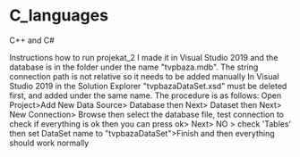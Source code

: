 # C_languages
C++ and C#

Instructions how to run projekat_2
I made it in Visual Studio 2019 and the database is in the folder under the name "tvpbaza.mdb". The string connection path is not relative so it needs to be added manually
In Visual Studio 2019 in the Solution Explorer "tvpbazaDataSet.xsd" must be deleted first, and added under the same name. The procedure is as follows: 
Open Project>Add New Data Source> Database then Next> Dataset then Next> New Connection> Browse then select the database file, test connection to check if everything is ok 
then you can press ok> Next> NO > check 'Tables' then set DataSet name to "tvpbazaDataSet">Finish and then everything should work normally
